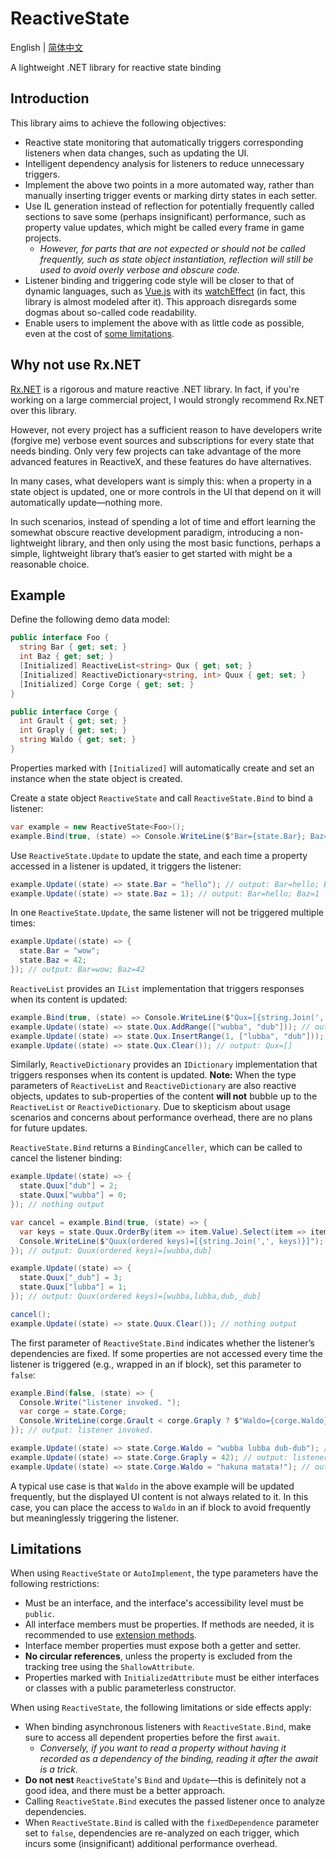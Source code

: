 # ReactiveState
 English | [简体中文](README.zh-CN.md)

A lightweight .NET library for reactive state binding

## Introduction
This library aims to achieve the following objectives:
* Reactive state monitoring that automatically triggers corresponding listeners when data changes, such as updating the UI.
* Intelligent dependency analysis for listeners to reduce unnecessary triggers.
* Implement the above two points in a more automated way, rather than manually inserting trigger events or marking dirty states in each setter.
* Use IL generation instead of reflection for potentially frequently called sections to save some (perhaps insignificant) performance, such as property value updates, which might be called every frame in game projects.
  * *However, for parts that are not expected or should not be called frequently, such as state object instantiation, reflection will still be used to avoid overly verbose and obscure code.*
* Listener binding and triggering code style will be closer to that of dynamic languages, such as [Vue.js](https://vuejs.org/) with its [watchEffect](https://vuejs.org/api/reactivity-core#watcheffect) (in fact, this library is almost modeled after it). This approach disregards some dogmas about so-called code readability.
* Enable users to implement the above with as little code as possible, even at the cost of [some limitations](#Limitations).

## Why not use Rx.NET
[Rx.NET](https://github.com/dotnet/reactive) is a rigorous and mature reactive .NET library. In fact, if you're working on a large commercial project, I would strongly recommend Rx.NET over this library.

However, not every project has a sufficient reason to have developers write (forgive me) verbose event sources and subscriptions for every state that needs binding. Only very few projects can take advantage of the more advanced features in ReactiveX, and these features do have alternatives.

In many cases, what developers want is simply this: when a property in a state object is updated, one or more controls in the UI that depend on it will automatically update—nothing more.

In such scenarios, instead of spending a lot of time and effort learning the somewhat obscure reactive development paradigm, introducing a non-lightweight library, and then only using the most basic functions, perhaps a simple, lightweight library that’s easier to get started with might be a reasonable choice.

## Example

Define the following demo data model:
```csharp
public interface Foo {
  string Bar { get; set; }
  int Baz { get; set; }
  [Initialized] ReactiveList<string> Qux { get; set; }
  [Initialized] ReactiveDictionary<string, int> Quux { get; set; }
  [Initialized] Corge Corge { get; set; }
}

public interface Corge {
  int Grault { get; set; }
  int Graply { get; set; }
  string Waldo { get; set; }
}
```
Properties marked with `[Initialized]` will automatically create and set an instance when the state object is created.

Create a state object `ReactiveState` and call `ReactiveState.Bind` to bind a listener:
```csharp
var example = new ReactiveState<Foo>();
example.Bind(true, (state) => Console.WriteLine($"Bar={state.Bar}; Baz={state.Baz}")); // output: Bar=; Baz=0
```

Use `ReactiveState.Update` to update the state, and each time a property accessed in a listener is updated, it triggers the listener:
```csharp
example.Update((state) => state.Bar = "hello"); // output: Bar=hello; Baz=0
example.Update((state) => state.Baz = 1); // output: Bar=hello; Baz=1
```

In one `ReactiveState.Update`, the same listener will not be triggered multiple times:
```csharp
example.Update((state) => {
  state.Bar = "wow";
  state.Baz = 42;
}); // output: Bar=wow; Baz=42
```

`ReactiveList` provides an `IList` implementation that triggers responses when its content is updated:
```csharp
example.Bind(true, (state) => Console.WriteLine($"Qux=[{string.Join(',', state.Qux)}]")); // output: Qux=[]
example.Update((state) => state.Qux.AddRange(["wubba", "dub"])); // output: Qux=[wubba,dub]
example.Update((state) => state.Qux.InsertRange(1, ["lubba", "dub"])); // output: Qux=[wubba,lubba,dub,dub]
example.Update((state) => state.Qux.Clear()); // output: Qux=[]
```
Similarly, `ReactiveDictionary` provides an `IDictionary` implementation that triggers responses when its content is updated. **Note:** When the type parameters of `ReactiveList` and `ReactiveDictionary` are also reactive objects, updates to sub-properties of the content **will not** bubble up to the `ReactiveList` or `ReactiveDictionary`. Due to skepticism about usage scenarios and concerns about performance overhead, there are no plans for future updates.

`ReactiveState.Bind` returns a `BindingCanceller`, which can be called to cancel the listener binding:
```csharp
example.Update((state) => {
  state.Quux["dub"] = 2;
  state.Quux["wubba"] = 0;
}); // nothing output

var cancel = example.Bind(true, (state) => {
  var keys = state.Quux.OrderBy(item => item.Value).Select(item => item.Key);
  Console.WriteLine($"Quux(ordered keys)=[{string.Join(',', keys)}]");
}); // output: Quux(ordered keys)=[wubba,dub]

example.Update((state) => {
  state.Quux["_dub"] = 3;
  state.Quux["lubba"] = 1;
}); // output: Quux(ordered keys)=[wubba,lubba,dub,_dub]

cancel();
example.Update((state) => state.Quux.Clear()); // nothing output
```

The first parameter of `ReactiveState.Bind` indicates whether the listener’s dependencies are fixed. If some properties are not accessed every time the listener is triggered (e.g., wrapped in an if block), set this parameter to `false`:
```csharp
example.Bind(false, (state) => {
  Console.Write("listener invoked. ");
  var corge = state.Corge;
  Console.WriteLine(corge.Grault < corge.Graply ? $"Waldo={corge.Waldo}" : string.Empty);
}); // output: listener invoked.

example.Update((state) => state.Corge.Waldo = "wubba lubba dub-dub"); // nothing output
example.Update((state) => state.Corge.Graply = 42); // output: listener invoked. Waldo=wubba lubba dub-dub
example.Update((state) => state.Corge.Waldo = "hakuna matata!"); // output: listener invoked. Waldo=hakuna matata!
```
A typical use case is that `Waldo` in the above example will be updated frequently, but the displayed UI content is not always related to it. In this case, you can place the access to `Waldo` in an if block to avoid frequently but meaninglessly triggering the listener.

## Limitations
When using `ReactiveState` or `AutoImplement`, the type parameters have the following restrictions:
* Must be an interface, and the interface's accessibility level must be `public`.
* All interface members must be properties. If methods are needed, it is recommended to use [extension methods](https://learn.microsoft.com/en-us/dotnet/csharp/programming-guide/classes-and-structs/extension-methods).
* Interface member properties must expose both a getter and setter.
* **No circular references**, unless the property is excluded from the tracking tree using the `ShallowAttribute`.
* Properties marked with `InitializedAttribute` must be either interfaces or classes with a public parameterless constructor.

When using `ReactiveState`, the following limitations or side effects apply:
* When binding asynchronous listeners with `ReactiveState.Bind`, make sure to access all dependent properties before the first `await`.
  * *Conversely, if you want to read a property without having it recorded as a dependency of the binding, reading it after the await is a trick.*
* **Do not nest** `ReactiveState`'s `Bind` and `Update`—this is definitely not a good idea, and there must be a better approach.
* Calling `ReactiveState.Bind` executes the passed listener once to analyze dependencies.
* When `ReactiveState.Bind` is called with the `fixedDependence` parameter set to `false`, dependencies are re-analyzed on each trigger, which incurs some (insignificant) additional performance overhead.
